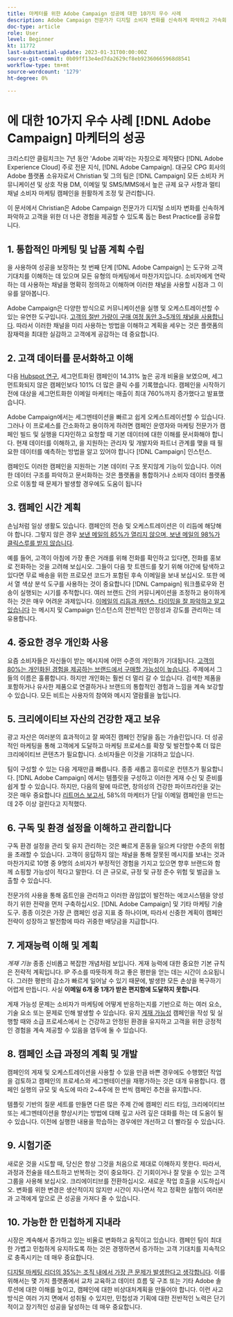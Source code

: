 ```yaml
---
title: 마케터를 위한 Adobe Campaign 성공에 대한 10가지 우수 사례
description: Adobe Campaign 전문가가 디지털 소비자 변화를 신속하게 파악하고 가속화하고 고객을 위한 더 나은 경험을 제공할 수 있도록 지원하기 위한 10가지 모범 사례를 알아봅니다.
doc-type: article
role: User
level: Beginner
kt: 11772
last-substantial-update: 2023-01-31T00:00:00Z
source-git-commit: 0b09ff13e4ed7da2629cf8eb92360665968d8541
workflow-type: tm+mt
source-wordcount: '1279'
ht-degree: 0%

---
```



# 에 대한 10가지 우수 사례 [!DNL Adobe Campaign] 마케터의 성공

크리스티안 클림치크는 7년 동안 &#39;Adobe 괴짜&#39;라는 자칭으로 제작됐다 [!DNL Adobe Experience Cloud] 주로 전문 지식, [!DNL Adobe Campaign]. 대규모 CPG 회사의 Adobe 플랫폼 소유자로서 Christian 및 그의 팀은 [!DNL Campaign] 모든 소비자 커뮤니케이션 및 상호 작용 DM, 이메일 및 SMS/MMS에서 높은 규제 요구 사항과 멀티채널 소비자 마케팅 캠페인을 원활하게 조정 및 관리합니다.

이 문서에서 Christian은 Adobe Campaign 전문가가 디지털 소비자 변화를 신속하게 파악하고 고객을 위한 더 나은 경험을 제공할 수 있도록 돕는 Best Practice를 공유합니다.


## 1. 통합적인 마케팅 및 납품 계획 수립

을 사용하여 성공을 보장하는 첫 번째 단계 [!DNL Adobe Campaign] 는 도구와 고객 기대치를 이해하는 데 있으며 모든 유형의 마케팅에서 마찬가지입니다. 소비자에게 연락하는 데 사용하는 채널을 명확히 정의하고 이해하며 이러한 채널을 사용할 시점과 그 이유를 알아봅니다.

Adobe Campaign은 다양한 방식으로 커뮤니케이션을 실행 및 오케스트레이션할 수 있는 유연한 도구입니다. [고객의 절반 가량이 구매 여정 동안 3~5개의 채널을 사용합니다](https://www.mckinsey.com/capabilities/operations/our-insights/redefine-the-omnichannel-approach-focus-on-what-truly-matters). 따라서 이러한 채널을 미리 사용하는 방법을 이해하고 계획을 세우는 것은 플랫폼의 잠재력을 최대한 실감하고 고객에게 공감하는 데 중요합니다.

## 2. 고객 데이터를 문서화하고 이해

<!-- Sandra, this paragraph opens as if it's going to discuss the advantages of segmentation, but it left me hanging. So, I hit the Hubspot link and dug into it a bit, and it seemed to me like the juicy information is this quote: 

"A study by Hubspot revealed that 30% of the marketers who participated in it used market segmentation techniques to improve email engagement. Segmented campaigns had 14.31% higher open rates and saw 101% more clicks than non-segmented campaigns.

"Email marketers who segmented their audience before campaigning stated that the revenue generated increased to up to 760%. Targeted and segmented emails bring in 58% of all revenue." [Link](https://www.notifyvisitors.com/blog/segmentation-statistics/) 

I added that second paragraph about 760% revenue and broke up the rest of the section, touched it up to help make the Hubspot example a little more impactful. If I altered this section too much, you can reject the change. It didn't have mistakes, but it felt like it didn't tie the segment example strongly enough to the point about data design. See if this is okay...-->

다음 [Hubspot 연구](https://www.linkedin.com/pulse/customer-segmentation-effective-b2b-business-industry-sabreen), 세그먼트화된 캠페인이 14.31% 높은 공개 비율을 보였으며, 세그먼트화되지 않은 캠페인보다 101% 더 많은 클릭 수를 기록했습니다. 캠페인을 시작하기 전에 대상을 세그먼트화한 이메일 마케터는 매출이 최대 760%까지 증가했다고 발표했습니다.

Adobe Campaign에서는 세그멘테이션을 빠르고 쉽게 오케스트레이션할 수 있습니다. 그러나 이 프로세스를 간소화하고 용이하게 하려면 캠페인 운영자와 마케팅 전문가가 캠페인 빌드 및 실행을 디자인하고 요청할 때 기본 데이터에 대한 이해를 문서화해야 합니다. 현재 데이터를 이해하고, 을 지원하는 관리자 및 개발자와 파트너 관계를 맺을 때 필요한 데이터를 예측하는 방법을 알고 있어야 합니다 [!DNL Campaign] 인스턴스.

캠페인도 이러한 캠페인을 지원하는 기본 데이터 구조 못지않게 기능이 있습니다. 이러한 데이터 구조를 파악하고 문서화하는 것은 플랫폼을 통합하거나 소비자 데이터 플랫폼으로 이동할 때 문제가 발생할 경우에도 도움이 됩니다

## 3. 캠페인 시간 계획

손님처럼 일상 생활도 있습니다. 캠페인의 전송 및 오케스트레이션은 이 리듬에 해당해야 합니다. 그렇지 않은 경우 [보낸 메일의 85%가 열리지 않으며, 보낸 메일의 98%가 클릭스루를 받지 않습니다](https://www.validity.com/resource-center/state-of-email-2021/).

예를 들어, 고객이 아침에 가장 좋은 거래를 위해 전화를 확인하고 있다면, 전화를 홍보로 전화하는 것을 고려해 보십시오. 그들이 다음 핫 트렌드를 찾기 위해 야간에 탐색하고 있다면 무료 배송을 위한 프로모션 코드가 포함된 후속 이메일을 보내 보십시오. 또한 에서 열 색상 분석 도구를 사용하는 것이 중요합니다 [!DNL Campaign] 워크플로우와 전송이 실행되는 시기를 추적합니다. 여러 브랜드 간의 커뮤니케이션을 조정하고 용이하게 하는 것은 매우 어려운 과제입니다. [이메일의 리듬과 캐덴스, 타이밍을 잘 파악하고 알고 있습니다](https://experienceleaguecommunities.adobe.com/t5/adobe-campaign-classic-blogs/predictive-send-time-optimization-with-adobe-campaign/ba-p/561554) 는 메시지 및 Campaign 인스턴스의 전반적인 안정성과 강도를 관리하는 데 유용합니다.

## 4. 중요한 경우 개인화 사용

요즘 소비자들은 자신들이 받는 메시지에 어떤 수준의 개인화가 기대됩니다. [고객의 80%는 개인화된 경험을 제공하는 브랜드에서 구매할 가능성이 높습니다](https://us.epsilon.com/power-of-me). 주제에서 그들의 이름은 훌륭합니다. 하지만 개인화는 훨씬 더 멀리 갈 수 있습니다. 검색한 제품을 포함하거나 유사한 제품으로 연결하거나 브랜드의 통합적인 경험과 느낌을 계속 보강할 수 있습니다. 모든 비트는 사용자의 참여와 메시지 열람률을 높입니다.

## 5. 크리에이티브 자산의 건강한 재고 보유

광고 자산은 여러분의 효과적이고 잘 짜여진 캠페인 전달을 돕는 가솔린입니다. 더 성공적인 마케팅을 통해 고객에게 도달하고 마케팅 프로세스를 확장 및 발전할수록 더 많은 크리에이티브 콘텐츠가 필요합니다. 소비자들은 이것을 기대하고 있습니다.

팀이 구성할 수 있는 다음 게재만큼 빠릅니다. 종종 새롭고 흥미로운 컨텐츠가 필요합니다. [!DNL Adobe Campaign] 에서는 템플릿을 구성하고 이러한 게재 수신 및 준비를 쉽게 할 수 있습니다. 하지만, 다음의 말에 따르면, 창의성의 건강한 파이프라인을 갖는 것은 매우 중요합니다 [리트머스 보고서](https://www.litmus.com/resources/state-of-email/), 58%의 마케터가 단일 이메일 캠페인을 만드는 데 2주 이상 걸린다고 지적했다.

## 6. 구독 및 환경 설정을 이해하고 관리합니다

구독 환경 설정을 관리 및 유지 관리하는 것은 빠르게 혼동을 일으켜 다양한 수준의 위험을 초래할 수 있습니다. 고객이 응답하지 않는 채널을 통해 잘못된 메시지를 보내는 것과 마찬가지로 10명 중 9명의 소비자가 부정적인 경험을 가지고 있으면 향후 브랜드와 함께 쇼핑할 가능성이 적다고 말한다. 더 큰 규모로, 규정 및 규정 준수 위험 및 벌금을 노출할 수 있습니다.

전문가의 사용을 통해 옵트인을 관리하고 이러한 끊임없이 발전하는 에코시스템을 양성하기 위한 전략을 먼저 구축하십시오. [!DNL Adobe Campaign] 및 기타 마케팅 기술 도구. 종종 이것은 가장 큰 캠페인 성공 지표 중 하나이며, 따라서 신중한 계획이 캠페인 전략이 성장하고 발전함에 따라 귀중한 배당금을 지급합니다.

## 7. 게재능력 이해 및 계획

_게재 기능_ 종종 신비롭고 복잡한 개념처럼 보입니다. 게재 능력에 대한 중요한 기본 규칙은 전략적 계획입니다. IP 주소를 따뜻하게 하고 좋은 평판을 얻는 데는 시간이 소요됩니다. 그러한 평판의 감소가 빠르게 일어날 수 있기 때문에, 발생한 모든 손상을 복구하기 어렵게 만듭니다. 사실 **이메일 6개 중 1개가 받은 편지함에 도달하지 못합니다**.

게재 가능성 문제는 소비자가 마케팅에 어떻게 반응하는지를 기반으로 하는 여러 요소, 기술 요소 또는 문제로 인해 발생할 수 있습니다. 유지 [게재 가능성](https://business.adobe.com/products/campaign/email-deliverability.html) 캠페인을 작성 및 실행할 때와 소급 프로세스에서 는 건강하고 안정된 환경을 유지하고 고객을 위한 긍정적인 경험을 계속 제공할 수 있음을 염두에 둘 수 있습니다.

## 8. 캠페인 소급 과정의 계획 및 개발

캠페인의 게재 및 오케스트레이션을 사용할 수 있을 만큼 바쁜 경우에도 수행했던 작업을 검토하고 캠페인의 프로세스와 세그멘테이션을 재평가하는 것은 대개 유용합니다. 캠페인 실행의 규모 및 속도에 따라 2~4주에 한 번씩 캠페인 추천을 유지합니다.

템플릿 기반의 질문 세트를 만들면 다른 많은 주제 간에 캠페인 리드 타임, 크리에이티브 또는 세그멘테이션을 향상시키는 방법에 대해 깊고 사려 깊은 대화를 하는 데 도움이 될 수 있습니다. 이전에 실행한 내용을 학습하는 경우에만 개선하고 더 빨라질 수 있습니다.

## 9. 시험기준

새로운 것을 시도할 때, 당신은 항상 그것을 처음으로 제대로 이해하지 못한다. 따라서, 과정과 전술을 테스트하고 반복하는 것이 중요하다. 긴 기회이거나 잘 맞을 수 있는 고객 그룹을 사용해 보십시오. 크리에이티브를 전환하십시오. 새로운 작업 호출을 시도하십시오. 변화를 위한 변경은 생산적이지 않지만 시간이 지나면서 작고 정확한 실험이 여러분과 고객에게 앞으로 큰 성공을 가져다 줄 수 있습니다.

## 10. 가능한 한 민첩하게 지내라

시장은 계속해서 증가하고 있는 비율로 변화하고 움직이고 있습니다. 캠페인 팀이 최대한 가볍고 민첩하게 유지하도록 하는 것은 경쟁하면서 증가하는 고객 기대치를 지속적으로 충족시키는 데 매우 중요합니다.

[디지털 마케팅 리더의 35%는 조직 내에서 가장 큰 문제가 발생한다고 생각합니다](https://www.gartner.com/en/newsroom/press-releases/gartner-says-35--of-digital-marketing-leaders-believe-the-bigges). 이를 위해서는 몇 가지 플랫폼에서 교차 교육하고 데이터 흐름 및 구조 또는 기타 Adobe 솔루션에 대한 이해를 높이고, 캠페인에 대한 비상대처계획을 만들어야 합니다. 이런 사고방식은 여러 가지 면에서 성취될 수 있지만, 민첩성과 기획에 대한 전반적인 노력은 단기적이고 장기적인 성공을 달성하는 데 매우 중요합니다.
